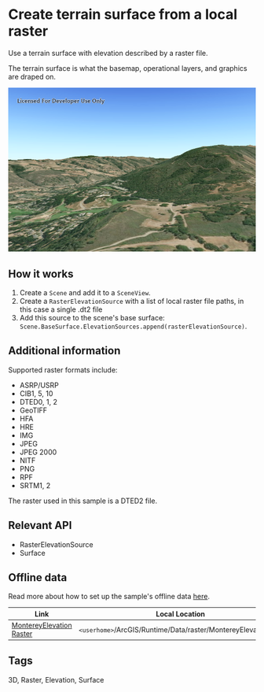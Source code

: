 # Create terrain surface from a local raster

Use a terrain surface with elevation described by a raster file.

The terrain surface is what the basemap, operational layers, and graphics are draped on.

![](screenshot.png)

## How it works

1. Create a `Scene` and add it to a `SceneView`.
2. Create a `RasterElevationSource` with a list of local raster file paths, in this case a single .dt2 file
3. Add this source to the scene's base surface: `Scene.BaseSurface.ElevationSources.append(rasterElevationSource)`.

## Additional information

Supported raster formats include:
- ASRP/USRP
- CIB1, 5, 10
- DTED0, 1, 2
- GeoTIFF
- HFA
- HRE
- IMG
- JPEG
- JPEG 2000
- NITF
- PNG
- RPF
- SRTM1, 2

The raster used in this sample is a DTED2 file.

## Relevant API

* RasterElevationSource
* Surface

## Offline data
Read more about how to set up the sample's offline data [here](http://links.esri.com/ArcGISRuntimeQtSamples).

Link | Local Location
---------|-------|
|[MontereyElevation Raster](https://www.arcgis.com/home/item.html?id=98092369c4ae4d549bbbd45dba993ebc)| `<userhome>`/ArcGIS/Runtime/Data/raster/MontereyElevation.dt2 |

## Tags

3D, Raster, Elevation, Surface
